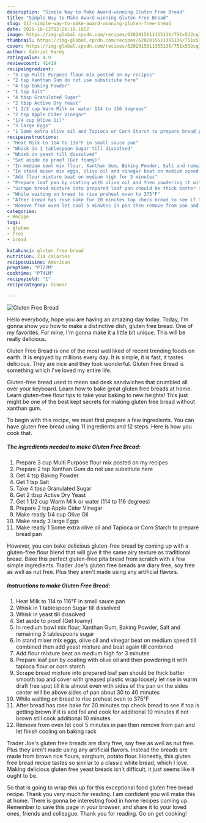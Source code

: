 ```yaml
---
description: "Simple Way to Make Award-winning Gluten Free Bread"
title: "Simple Way to Make Award-winning Gluten Free Bread"
slug: 117-simple-way-to-make-award-winning-gluten-free-bread
date: 2020-10-12T02:26:18.165Z
image: https://img-global.cpcdn.com/recipes/6202015611355136/751x532cq70/gluten-free-bread-recipe-main-photo.jpg
thumbnail: https://img-global.cpcdn.com/recipes/6202015611355136/751x532cq70/gluten-free-bread-recipe-main-photo.jpg
cover: https://img-global.cpcdn.com/recipes/6202015611355136/751x532cq70/gluten-free-bread-recipe-main-photo.jpg
author: Gabriel Hardy
ratingvalue: 4.9
reviewcount: 41419
recipeingredient:
- "3 cup Multi Purpose flour mix posted on my recipes"
- "2 tsp Xanthan Gum do not use substitute here"
- "4 tsp Baking Powder"
- "1 tsp Salt"
- "4 tbsp Granulated Sugar"
- "2 tbsp Active Dry Yeast"
- "1 1/2 cup Warm Milk or water 114 to 116 degrees"
- "2 tsp Apple Cider Vinegar"
- "1/4 cup Olive Oil"
- "3 large Eggs"
- "1 Some extra olive oil and Tapioca or Corn Starch to prepare bread pan"
recipeinstructions:
- "Heat Milk to 114 to 116°F in small sauce pan"
- "Whisk in 1 tablespoon Sugar till dissolved"
- "Whisk in yeast till dissolved"
- "Set aside to proof (Get foamy)"
- "In medium bowl mix flour, Xanthan Gum, Baking Powder, Salt and remaining 3 tablespoons sugar"
- "In stand mixer mix eggs, olive oil and vinegar beat on medium speed till combined then add yeast mixture and beat again till combined"
- "Add flour mixture beat on medium high for 3 minutes"
- "Prepare loaf pan by coating with olive oil and then powdering it with tapioca flour or corn starch"
- "Scrape bread mixture into prepared loaf pan should be thick batter smooth top and cover with greased plastic wrap loosely let rise in warm draft free spot till it is almost even with sides of the pan on the sides center will be above sides of pan about 30 to 40 minutes"
- "While waiting on bread to rise preheat oven to 375°F"
- "After bread has rose bake for 20 minutes top check bread to see if top is getting brown if it is add foil and cook for additional 10 minutes if not brown still cook additional 10 minutes"
- "Remove from oven let cool 5 minutes in pan then remove from pan and let finish cooling on baking rack"
categories:
- Recipe
tags:
- gluten
- free
- bread

katakunci: gluten free bread 
nutrition: 214 calories
recipecuisine: American
preptime: "PT22M"
cooktime: "PT41M"
recipeyield: "1"
recipecategory: Dinner

---
```



![Gluten Free Bread](https://img-global.cpcdn.com/recipes/6202015611355136/751x532cq70/gluten-free-bread-recipe-main-photo.jpg)

Hello everybody, hope you are having an amazing day today. Today, I'm gonna show you how to make a distinctive dish, gluten free bread. One of my favorites. For mine, I'm gonna make it a little bit unique. This will be really delicious.

Gluten Free Bread is one of the most well liked of recent trending foods on earth. It is enjoyed by millions every day. It is simple, it is fast, it tastes delicious. They are nice and they look wonderful. Gluten Free Bread is something which I've loved my entire life.

Gluten-free bread used to mean sad desk sandwiches that crumbled all over your keyboard. Learn how to bake great gluten free breads at home. Learn gluten-free flour tips to take your baking to new heights! This just might be one of the best kept secrets for making gluten free bread without xanthan gum.


To begin with this recipe, we must first prepare a few ingredients. You can have gluten free bread using 11 ingredients and 12 steps. Here is how you cook that.

<!--inarticleads1-->

##### The ingredients needed to make Gluten Free Bread:

1. Prepare 3 cup Multi Purpose flour mix posted on my recipes
1. Prepare 2 tsp Xanthan Gum do not use substitute here
1. Get 4 tsp Baking Powder
1. Get 1 tsp Salt
1. Take 4 tbsp Granulated Sugar
1. Get 2 tbsp Active Dry Yeast
1. Get 1 1/2 cup Warm Milk or water (114 to 116 degrees)
1. Prepare 2 tsp Apple Cider Vinegar
1. Make ready 1/4 cup Olive Oil
1. Make ready 3 large Eggs
1. Make ready 1 Some extra olive oil and Tapioca or Corn Starch to prepare bread pan


However, you can bake delicious gluten-free bread by coming up with a gluten-free flour blend that will give it the same airy texture as traditional bread. Bake this perfect gluten-free pita bread from scratch with a few simple ingredients. Trader Joe&#39;s gluten free breads are diary free, soy free as well as nut free. Plus they aren&#39;t made using any artificial flavors. 

<!--inarticleads2-->

##### Instructions to make Gluten Free Bread:

1. Heat Milk to 114 to 116°F in small sauce pan
1. Whisk in 1 tablespoon Sugar till dissolved
1. Whisk in yeast till dissolved
1. Set aside to proof (Get foamy)
1. In medium bowl mix flour, Xanthan Gum, Baking Powder, Salt and remaining 3 tablespoons sugar
1. In stand mixer mix eggs, olive oil and vinegar beat on medium speed till combined then add yeast mixture and beat again till combined
1. Add flour mixture beat on medium high for 3 minutes
1. Prepare loaf pan by coating with olive oil and then powdering it with tapioca flour or corn starch
1. Scrape bread mixture into prepared loaf pan should be thick batter smooth top and cover with greased plastic wrap loosely let rise in warm draft free spot till it is almost even with sides of the pan on the sides center will be above sides of pan about 30 to 40 minutes
1. While waiting on bread to rise preheat oven to 375°F
1. After bread has rose bake for 20 minutes top check bread to see if top is getting brown if it is add foil and cook for additional 10 minutes if not brown still cook additional 10 minutes
1. Remove from oven let cool 5 minutes in pan then remove from pan and let finish cooling on baking rack


Trader Joe&#39;s gluten free breads are diary free, soy free as well as nut free. Plus they aren&#39;t made using any artificial flavors. Instead the breads are made from brown rice flours, sorghum, potato flour. Honestly, this gluten free bread recipe tastes so similar to a classic white bread, which I love. Making delicious gluten free yeast breads isn&#39;t difficult, it just seems like it ought to be. 

So that is going to wrap this up for this exceptional food gluten free bread recipe. Thank you very much for reading. I am confident you will make this at home. There is gonna be interesting food in home recipes coming up. Remember to save this page in your browser, and share it to your loved ones, friends and colleague. Thank you for reading. Go on get cooking!

